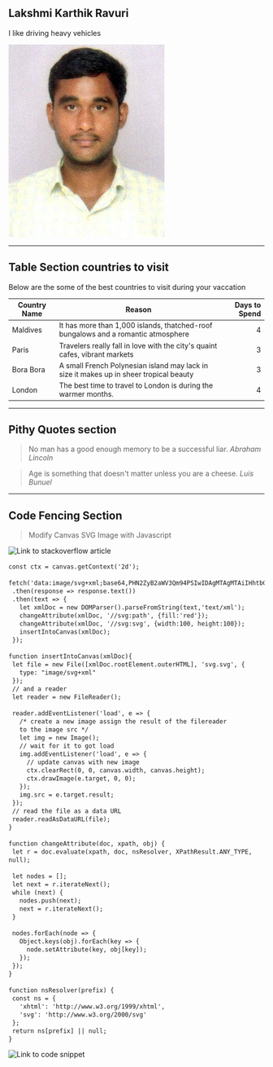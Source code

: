 ## Lakshmi Karthik Ravuri

I like driving heavy vehicles

![myphoto](https://github.com/ravuril/assignment2-ravuri/blob/main/karthik_photo.jpeg)

---

## Table Section countries to visit

Below are the some of the best countries to visit during your vaccation

| Country Name | Reason |  Days to Spend |
|--------------|--------|---------------:|
| Maldives | It has more than 1,000 islands, thatched-roof bungalows and a romantic atmosphere | 4 |
| Paris |  Travelers really fall in love with the city's quaint cafes, vibrant markets | 3 |
| Bora Bora | A small French Polynesian island may lack in size it makes up in sheer tropical beauty| 3 |
| London | The best time to travel to London is during the warmer months. | 4 |

---

##  Pithy Quotes section
>No man has a good enough memory to be a successful liar. *Abraham Lincoln*

>Age is something that doesn't matter unless you are a cheese. *Luis Bunuel*
 
 ---

 ## Code Fencing Section
 >Modify Canvas SVG Image with Javascript

 ![Link to stackoverflow article](https://stackoverflow.com/questions75274984modify-canvas-svg-image-with-javascript)

 ``` const canvas = document.getElementById('canvas');
 const ctx = canvas.getContext('2d');

 fetch('data:image/svg+xml;base64,PHN2ZyB2aWV3Qm94PSIwIDAgMTAgMTAiIHhtbG5zPSJodHRwOi8vd3d3LnczLm9yZy8yMDAwL3N2ZyI+CiAgPHBhdGggZD0iTSA1IDAgTCAwIDUgTCA1IDEwIEwgMTAgNSBaIiAvPgo8L3N2Zz4=')
  .then(response => response.text())
  .then(text => {
    let xmlDoc = new DOMParser().parseFromString(text,'text/xml');
    changeAttribute(xmlDoc, '//svg:path', {fill:'red'});
    changeAttribute(xmlDoc, '//svg:svg', {width:100, height:100});
    insertIntoCanvas(xmlDoc);
  });

 function insertIntoCanvas(xmlDoc){
  let file = new File([xmlDoc.rootElement.outerHTML], 'svg.svg', {
    type: "image/svg+xml"
  });
  // and a reader
  let reader = new FileReader();
  
  reader.addEventListener('load', e => {
    /* create a new image assign the result of the filereader
    to the image src */
    let img = new Image();
    // wait for it to got load
    img.addEventListener('load', e => {
      // update canvas with new image
      ctx.clearRect(0, 0, canvas.width, canvas.height);
      ctx.drawImage(e.target, 0, 0);
    });
    img.src = e.target.result;
  });
  // read the file as a data URL
  reader.readAsDataURL(file);
 }

 function changeAttribute(doc, xpath, obj) {
  let r = doc.evaluate(xpath, doc, nsResolver, XPathResult.ANY_TYPE, null);

  let nodes = [];
  let next = r.iterateNext();
  while (next) {
    nodes.push(next);
    next = r.iterateNext();
  }

  nodes.forEach(node => {
    Object.keys(obj).forEach(key => {
      node.setAttribute(key, obj[key]);
    });
  });
 }

 function nsResolver(prefix) {
  const ns = {
    'xhtml': 'http://www.w3.org/1999/xhtml',
    'svg': 'http://www.w3.org/2000/svg'
  };
  return ns[prefix] || null;
 } 
 ```

![Link to code snippet](https://stackoverflow.com/questions75274984modify-canvas-svg-image-with-javascript)
